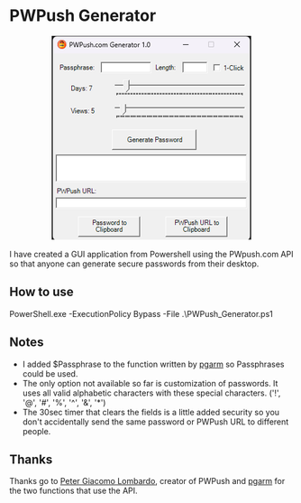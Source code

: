 # PWPush Generator
<p align="center">
  <img src="https://github.com/Tachaeon/PWPush-Generator/blob/main/images/screengrab.png" />
</p>

I have created a GUI application from Powershell using the PWpush.com API so that anyone can generate secure passwords from their desktop.

## How to use
PowerShell.exe -ExecutionPolicy Bypass -File .\PWPush_Generator.ps1

## Notes
- I added $Passphrase to the function written by [pgarm](https://github.com/pgarm/pwposh/tree/main) so Passphrases could be used.
- The only option not available so far is customization of passwords. It uses all valid alphabetic characters with these special characters. ('!', '@', '#', '%', '^', '&', '*')
- The 30sec timer that clears the fields is a little added security so you don't accidentally send the same password or PWPush URL to different people.

## Thanks

Thanks go to [Peter Giacomo Lombardo](https://github.com/pglombardo), creator of PWPush and [pgarm](https://github.com/pgarm/pwposh/tree/main) for the two functions that use the API.

